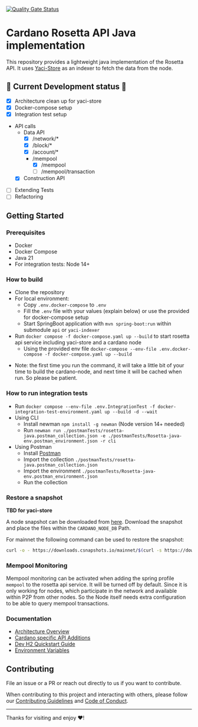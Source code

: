 [![Quality Gate Status](https://sonarcloud.io/api/project_badges/measure?project=cardano-foundation_cardano-rosetta-java&metric=alert_status)](https://sonarcloud.io/summary/new_code?id=cardano-foundation_cardano-rosetta-java)

# Cardano Rosetta API Java implementation
This repository provides a lightweight java implementation of the Rosetta API. It uses [Yaci-Store](https://github.com/bloxbean/yaci-store) as an indexer
to fetch the data from the node. 

## :construction: Current Development status :construction:
- [x] Architecture clean up for yaci-store
- [x] Docker-compose setup 
- [x] Integration test setup
- API calls
  - Data API
    - [x] /network/*
    - [x] /block/*
    - [x] /account/*
    - /mempool
      - [x] /mempool
      - [ ] /mempool/transaction
  - [x] Construction API
- [ ] Extending Tests
- [ ] Refactoring

## Getting Started

### Prerequisites

- Docker 
- Docker Compose
- Java 21
- For integration tests: Node 14+

### How to build

- Clone the repository
- For local environment: 
  - Copy `.env.docker-compose`  to `.env`
  - Fill the `.env` file with your values (explain below) or use the provided for docker-compose setup
  - Start SpringBoot application with `mvn spring-boot:run` within submodule `api` or `yaci-indexer`
- Run `docker compose -f docker-compose.yaml up --build` to start rosetta api service including yaci-store and a cardano node
  - Using the provided env file `docker-compose --env-file .env.docker-compose -f docker-compose.yaml up --build`
* Note: the first time you run the command, it will take a little bit of your time to build the cardano-node, and next time it will be cached when run. So please be patient.

### How to run integration tests

- Run `docker compose --env-file .env.IntegrationTest -f docker-integration-test-environment.yaml up --build -d --wait`
- Using CLI
  - Install newman `npm install -g newman` (Node version 14+ needed)
  - Run `newman run ./postmanTests/rosetta-java.postman_collection.json -e ./postmanTests/Rosetta-java-env.postman_environment.json -r cli`
- Using Postman
  - Install [Postman](https://www.postman.com)
  - Import the collection `./postmanTests/rosetta-java.postman_collection.json` 
  - Import the environment `./postmanTests/Rosetta-java-env.postman_environment.json`
  - Run the collection


### Restore a snapshot
**TBD for yaci-store**

A node snapshot can be downloaded from [here](https://csnapshots.io/). Download the snapshot and place the files within the `CARDANO_NODE_DB` Path.

For mainnet the following command can be used to restore the snapshot:
```bash
curl -o - https://downloads.csnapshots.io/mainnet/$(curl -s https://downloads.csnapshots.io/mainnet/mainnet-db-snapshot.json| jq -r .[].file_name ) | lz4 -c -d - | tar -x -C ${CARDANO_NODE_DB}
```

### Mempool Monitoring
Mempool monitoring can be activated when adding the spring profile `mempool` to the rosetta api service.
It will be turned off by default. Since it is only working for nodes, which participate in the network and available within P2P from other nodes. 
So the Node itself needs extra configuration to be able to query mempool transactions.

### Documentation
- [Architecture Overview](https://github.com/cardano-foundation/cardano-rosetta-java/wiki)
- [Cardano specific API Additions](./docs/cardano-specific-api-additions.md)
- [Dev H2 Quickstart Guide](./docs/dev-h2-quick-start-guide.md)
- [Environment Variables](./docs/environment-variables.md)

## Contributing

File an issue or a PR or reach out directly to us if you want to contribute.

When contributing to this project and interacting with others, please follow our [Contributing Guidelines](./CONTRIBUTING.md) and [Code of Conduct](./CODE-OF-CONDUCT.md).

---

Thanks for visiting and enjoy :heart:!
